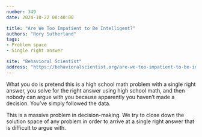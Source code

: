 ```yaml
---
number: 349
date: 2024-10-22 08:40:00

title: "Are We Too Impatient to Be Intelligent?"
authors: "Rory Sutherland"
tags:
- Problem space
- Single right answer

site: "Behavioral Scientist"
address: "https://behavioralscientist.org/are-we-too-impatient-to-be-intelligent/"
---
```


What you do is pretend this is a high school math problem with a single right answer, you solve for the right answer using high school math, and then nobody can argue with you because apparently you haven’t made a decision. You’ve simply followed the data.

This is a massive problem in decision-making. We try to close down the solution space of any problem in order to arrive at a single right answer that is difficult to argue with.